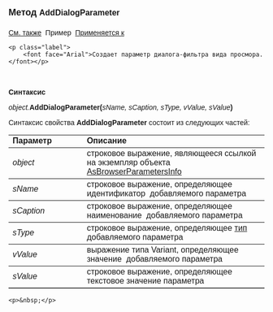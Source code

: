 <html>
<head>
<title>AsBrowserParametersInfo\AddDialogParameter</title>
<style type="text/css">
.style1 {
	font-family: Arial;
	font-size: medium;
}
.style2 {
	font-family: Arial;
}
</style>
</head>

<body>

<p><strong><font size="4" face="Arial">Метод
</font></strong><span class="style1"><strong>AddDialogParameter</strong></span><strong><font size="4" face="Arial"><br>
<br>
</font></strong><font face="Arial"><a href="../AsBrowserParametersInfo.html">См. также</a>&nbsp;
Пример&nbsp; <a href="../AsBrowserParametersInfo.html">Применяется к</a></font></p>

    <p class="label">
        <font face="Arial">Создает параметр диалога-фильтра вида просмора.</font></p>

<p class="label">&nbsp;</p>

<p class="label"><font face="Arial"><b>Синтаксис</b></font></p>

<p><font face="Arial"><em>object.</em></font><span class="style2"><strong>AddDialogParameter(</strong><em>sName, 
    sCaption, sType, vValue, sValue</em><strong>)</strong></span></p>
    <p>
        <font face="Arial">Синтаксис свойства <strong>AddDialogParameter</strong> состоит из 
        следующих частей:</font></p>
    <table border="1" cellpadding="5" cols="2" frame="below" rules="rows">
        <tr valign="top">
            <td class="style2">
                <font face="Arial"><b>Параметр</b></font></td>
            <td class="label" width="71%">
                <font face="Arial"><strong>Описание</strong></font></td>
        </tr>
        <tr>
            <td class="style2">
                <em><font face="Arial">object</font></em></td>
            <td width="71%">
                <font face="Arial">строковое выражение, являющееся ссылкой на экземпляр 
                объекта 
                <a href="../AsBrowserParametersInfo.html">AsBrowserParametersInfo</a> </font></td>
        </tr>
        <tr>
            <td class="style2">
        <font face="Arial"><em>sName</em></font></td>
            <td width="71%">
                <font face="Arial">строковое выражение, определяющее идентификатор&nbsp; 
                добавляемого параметра</font></td>
        </tr>
        <tr>
            <td class="style2">
                <span class="style2"><em>sCaption</em></span></td>
            <td width="71%">
                <font face="Arial">строковое выражение, определяющее наименование&nbsp; 
                добавляемого параметра</font></td>
        </tr>
        <tr>
            <td class="style2">
                <span class="style2"><em>sType</em></span></td>
            <td width="71%">
                <font face="Arial">строковое выражение, определяющее
                 <a href="../../types.html">
                тип</a>&nbsp; добавляемого параметра</font></td>
        </tr>
        <tr>
            <td class="style2">
                <span class="style2"><em>vValue</em></span></td>
            <td width="71%">
                <font face="Arial">выражение типа Variant, определяющее значение&nbsp; 
                добавляемого параметра</font></td>
        </tr>
        <tr>
            <td class="style2">
                <span class="style2"><em>sValue</em></span></td>
            <td width="71%">
                <font face="Arial">строковое выражение, определяющее текстовое значение параметра</font></td>
        </tr>
        </table>

    <p>&nbsp;</p>

</body>
</html>
